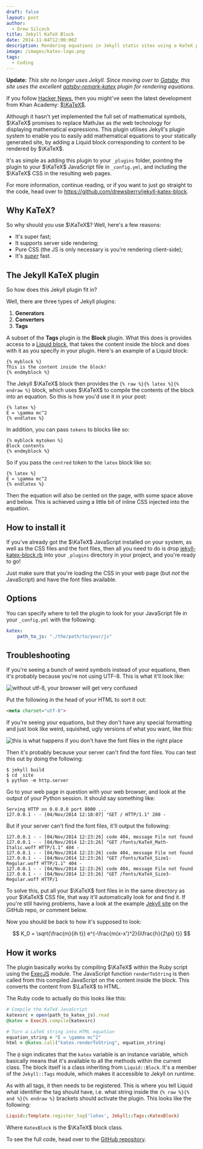 ```yaml
---
draft: false
layout: post
author:
  - Drew Silcock
title: Jekyll KaTeX Block
date: 2014-11-04T12:00:00Z
description: Rendering equations in Jekyll static sites using a KaTeX plugin.
image: /images/katex-logo.png
tags:
  - Coding
---
```

**Update:** *This site no longer uses Jekyll. Since moving over to [Gatsby](https://www.gatsbyjs.org/), this site uses the excellent [gatsby-remark-katex](https://www.gatsbyjs.org/packages/gatsby-remark-katex/) plugin for rendering equations.*

If you follow [Hacker News](https://news.ycombinator.com/item?id=8320439), then you might've seen the latest development from Khan Academy: [$\KaTeX$](http://khan.github.io/KaTeX/).

Although it hasn't yet implemented the full set of mathematical symbols, $\KaTeX$ promises to replace MathJax as *the* web technology for displaying mathematical expressions. This plugin utilises Jekyll's plugin system to enable you to easily add mathematical equations to your statically generated site, by adding a Liquid block corresponding to content to be rendered by $\KaTeX$.

It's as simple as adding this plugin to your `_plugins` folder, pointing the plugin to your $\KaTeX$ JavaScript file in `_config.yml`, and including the $\KaTeX$ CSS in the resulting web pages.

For more information, continue reading, or if you want to just go straight to the code, head over to <https://github.com/drewsberry/jekyll-katex-block>.

## Why KaTeX?

So why should you use $\KaTeX$? Well, here's a few reasons:

* It's super fast;
* It supports server side rendering;
* Pure CSS (the JS is only necessary is you're rendering client-side);
* It's *[super](http://jsperf.com/katex-vs-mathjax)* fast.

## The Jekyll KaTeX plugin

So how does this Jekyll plugin fit in?

Well, there are three types of Jekyll plugins:

1. **Generators**
2. **Converters**
3. **Tags**

A subset of the **Tags** plugin is the **Block** plugin. What this does is provides access to a [Liquid block](https://github.com/Shopify/liquid/wiki/Liquid-for-Programmers#create-your-own-tag-blocks), that takes the content inside the block and does with it as you specify in your plugin. Here's an example of a Liquid block:

```liquid
{% myblock %}
This is the content inside the block!
{% endmyblock %}
```

The Jekyll $\KaTeX$ block then provides the `{% raw %}{% latex %}{% endraw %}` block, which uses $\KaTeX$ to compile the contents of the block into an equation. So this is how you'd use it in your post:

```liquid
{% latex %}
E = \gamma mc^2
{% endlatex %}
```

In addition, you can pass `tokens` to blocks like so:

```liquid
{% myblock mytoken %}
Block contents
{% endmyblock %}
```

So if you pass the `centred` token to the `latex` block like so:

```liquid
{% latex %}
E = \gamma mc^2
{% endlatex %}
```

Then the equation will also be cented on the page, with some space above and below. This is achieved using a little bit of inline CSS injected into the equation.

## How to install it

If you've already got the $\KaTeX$ JavaScript installed on your system, as well as the CSS files and the font files, then all you need to do is drop [jekyll-katex-block.rb](https://raw.githubusercontent.com/drewsberry/jekyll-katex-block/master/katex_block.rb) into your `_plugins` directory in your project, and you're ready to go!

Just make sure that you're loading the CSS in your web page (but *not* the JavaScript) and have the font files available.

## Options

You can specify where to tell the plugin to look for your JavaScript file in your `_config.yml` with the following:

```yaml
katex:
    path_to_js: "./the/path/to/your/js"
```

## Troubleshooting

If you're seeing a bunch of weird symbols instead of your equations, then it's probably because you're not using UTF-8. This is what it'll look like:

<img src="/media/jekyll-katex-block/katex_no_utf8.png" alt="without utf-8, your browser will get very confused" class="ds-centred">

Put the following in the head of your HTML to sort it out:

```html
<meta charset="utf-8">
```

If you're seeing your equations, but they don't have any special formatting and just look like weird, squished, ugly versions of what you want, like this:

<img src="/media/jekyll-katex-block/no_font_equation.png" alt="this is what happens if you don't have the font files in the right place" class="ds-centred">

Then it's probably because your server can't find the font files. You can test this out by doing the following:

```shell
$ jekyll build
$ cd _site
$ python -m http.server
```

Go to your web page in question with your web browser, and look at the output of your Python session. It should say something like:

```shell
Serving HTTP on 0.0.0.0 port 8000 ...
127.0.0.1 - - [04/Nov/2014 12:18:07] "GET / HTTP/1.1" 200 -
```

But if your server can't find the font files, it'll output the following:

```shell
127.0.0.1 - - [04/Nov/2014 12:23:26] code 404, message File not found
127.0.0.1 - - [04/Nov/2014 12:23:26] "GET /fonts/KaTeX_Math-Italic.woff HTTP/1.1" 404 -
127.0.0.1 - - [04/Nov/2014 12:23:26] code 404, message File not found
127.0.0.1 - - [04/Nov/2014 12:23:26] "GET /fonts/KaTeX_Size1-Regular.woff HTTP/1.1" 404 -
127.0.0.1 - - [04/Nov/2014 12:23:26] code 404, message File not found
127.0.0.1 - - [04/Nov/2014 12:23:26] "GET /fonts/KaTeX_Size3-Regular.woff HTTP/1
```

To solve this, put all your $\KaTeX$ font files in in the same directory as your $\KaTeX$ CSS file, that way it'll automatically look for and find it. If you're still having problems, have a look at the example [Jekyll site](https://github.com/drewsberry/jekyll-katex-block/tree/master/test) on the GitHub repo, or comment below.

Now you should be back to how it's supposed to look:

$$ K_0 = \sqrt{\frac{m}{ih t}} e^{-\frac{m(x-x')^2}{i\frac{h}{2\pi} t}}
$$

## How it works

The plugin basically works by compiling $\KaTeX$ within the Ruby script using the [ExecJS](https://rubygems.org/gems/execjs) module. The JavaScript function `renderToString` is then called from this compiled JavaScript on the content inside the block. This converts the content from $\LaTeX$ to HTML.

The Ruby code to actually do this looks like this:

```ruby
# Compile the KaTeX JavaScript
katexsrc = open(path_to_katex_js).read
@katex = ExecJS.compile(katexsrc)

# Turn a LaTeX string into HTML equation
equation_string = "E = \gamma mc^2"
html = @katex.call("katex.renderToString", equation_string)
```

The `@` sign indicates that the `katex` variable is an instance variable, which basically means that it's available to all the methods within the current class. The block itself is a class inheriting from `Liquid::Block`. It's a member of the `Jekyll::Tags` module, which makes it accessible to Jekyll on runtime.

As with all tags, it then needs to be registered. This is where you tell Liquid what identifier the tag should have, i.e. what string inside the `{% raw %}{% and %}{% endraw %}` brackets should activate the plugin. This looks like the following:

```ruby
Liquid::Template.register_tag('latex', Jekyll::Tags::KatexBlock)
```

Where `KatexBlock` is the $\KaTeX$ block class.

To see the full code, head over to the [GitHub repository](https://github.com/drewsberry/jekyll-katex-block).